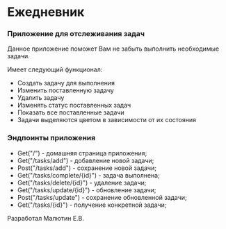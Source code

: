 # Ежедневник

### Приложение для отслеживания задач

Данное приложение поможет Вам не забыть выполнить необходимые задачи.

Имеет следующий функционал:

* Создать задачу для выполнения
* Изменить поставленную задачу
* Удалить задачу
* Изменять статус поставленных задач
* Показать все поставленные задачи
* Задачи выделяются цветом в зависимости от их состояния

### Эндпоинты приложения

* Get("/") - домашняя страница приложения;
* Get("/tasks/add") - добавление новой задачи;
* Post("/tasks/add") - сохранение новой задачи;
* Get("/tasks/complete/{id}") - задача выполнена;
* Get("/tasks/delete/{id}") - удаление задачи;
* Get("/tasks/update/{id}") - обновление задачи;
* Post("/tasks/update") - сохранение обновленной задачи;
* Get("/tasks/{id}") - получение конкретной задачи;

Разработал Малютин Е.В.
